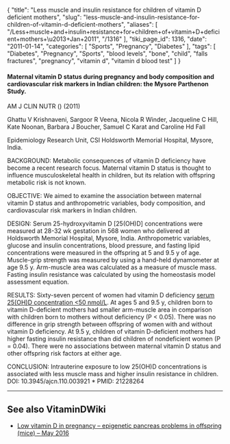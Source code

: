 {
    "title": "Less muscle and insulin resistance for children of vitamin D deficient mothers",
    "slug": "less-muscle-and-insulin-resistance-for-children-of-vitamin-d-deficient-mothers",
    "aliases": [
        "/Less+muscle+and+insulin+resistance+for+children+of+vitamin+D+deficient+mothers+\u2013+Jan+2011",
        "/1316"
    ],
    "tiki_page_id": 1316,
    "date": "2011-01-14",
    "categories": [
        "Sports",
        "Pregnancy",
        "Diabetes"
    ],
    "tags": [
        "Diabetes",
        "Pregnancy",
        "Sports",
        "blood levels",
        "bone",
        "child",
        "falls fractures",
        "pregnancy",
        "vitamin d",
        "vitamin d blood test"
    ]
}


#### Maternal vitamin D status during pregnancy and body composition and cardiovascular risk markers in Indian children: the Mysore Parthenon Study.

AM J CLIN NUTR () (2011)

Ghattu V Krishnaveni, Sargoor R Veena, Nicola R Winder, Jacqueline C Hill, Kate Noonan, Barbara J Boucher, Samuel C Karat and Caroline Hd Fall

Epidemiology Research Unit, CSI Holdsworth Memorial Hospital, Mysore, India.

BACKGROUND: Metabolic consequences of vitamin D deficiency have become a recent research focus. Maternal vitamin D status is thought to influence musculoskeletal health in children, but its relation with offspring metabolic risk is not known. 

OBJECTIVE: We aimed to examine the association between maternal vitamin D status and anthropometric variables, body composition, and cardiovascular risk markers in Indian children. 

DESIGN: Serum 25-hydroxyvitamin D <span>[25(OH)D]</span> concentrations were measured at 28-32 wk gestation in 568 women who delivered at Holdsworth Memorial Hospital, Mysore, India. Anthropometric variables, glucose and insulin concentrations, blood pressure, and fasting lipid concentrations were measured in the offspring at 5 and 9.5 y of age. Muscle-grip strength was measured by using a hand-held dynamometer at age 9.5 y. Arm-muscle area was calculated as a measure of muscle mass. Fasting insulin resistance was calculated by using the homeostasis model assessment equation. 

RESULTS: Sixty-seven percent of women had vitamin D deficiency [serum 25(OH)D concentration <50 nmol/L](serum%2025(OH)D%20concentration%20<50%20nmol/L). At ages 5 and 9.5 y, children born to vitamin D-deficient mothers had smaller arm-muscle area in comparison with children born to mothers without deficiency (P < 0.05). There was no difference in grip strength between offspring of women with and without vitamin D deficiency. At 9.5 y, children of vitamin D-deficient mothers had higher fasting insulin resistance than did children of nondeficient women (P = 0.04). There were no associations between maternal vitamin D status and other offspring risk factors at either age. 

CONCLUSION: Intrauterine exposure to low 25(OH)D concentrations is associated with less muscle mass and higher insulin resistance in children. DOI: 10.3945/ajcn.110.003921     * PMID: 21228264

---

## See also VitaminDWiki

* [Low vitamin D in pregnancy – epigenetic pancreas problems in offspring (mice) – May 2016](/posts/low-vitamin-d-in-pregnancy-epigenetic-pancreas-problems-in-offspring-mice)